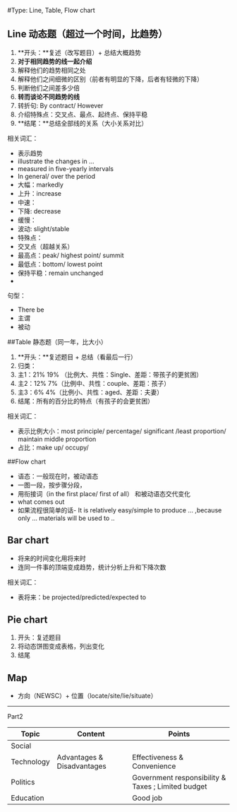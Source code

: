 
#Type: Line, Table, Flow chart


## Line 动态题（超过一个时间，比趋势）
1. **开头：**复述（改写题目）+ 总结大概趋势
2. **对于相同趋势的线一起介绍**
 3. 解释他们的趋势相同之处
 4. 解释他们之间细微的区别（前者有明显的下降，后者有轻微的下降）
 5. 判断他们之间差多少倍
3. **转而谈论不同趋势的线**
 4. 转折句: By contract/ However
 5. 介绍特殊点：交叉点、最点、起终点、保持平稳
4. **结尾：**总结全部线的关系（大小关系对比）



相关词汇：
* 表示趋势
 * illustrate the changes in ... 
 * measured in five-yearly intervals
 * In general/ over the period
 * 大幅：markedly
 * 上升：increase
 * 中速：
 * 下降: decrease
 * 缓慢：
 * 波动: slight/stable
* 特殊点：
 * 交叉点（超越关系）
 * 最高点：peak/ highest point/ summit
 * 最低点：bottom/ lowest point
 * 保持平稳：remain unchanged
* 

句型：
* There be
* 主谓
* 被动

##Table 静态题（同一年，比大小）
1. **开头：**复述题目 + 总结（看最后一行）
2. 归类：
 3. 主1：21% 19% （比例大、共性：Single、差距：带孩子的更贫困）
 4. 主2：12% 7%（比例中、共性：couple、差距：孩子）
 5. 主3：6% 4%（比例小、共性：aged、差距：夫妻）
6. 结尾：所有的百分比的特点（有孩子的会更贫困）

相关词汇：
* 表示比例大小：most principle/ percentage/ significant /least proportion/ maintain middle proportion
* 占比：make up/ occupy/ 

##Flow chart
* 语态：一般现在时，被动语态
* 一图一段，按步骤分段，
* 用衔接词（in the first place/ first of all） 和被动语态交代变化
* what comes out
* 如果流程很简单的话- It is relatively easy/simple to produce ... ,because only ... materials will be used to ..

## Bar chart
* 将来的时间变化用将来时
* 连同一件事的顶端变成趋势，统计分析上升和下降次数

相关词汇：
* 表将来：be projected/predicted/expected to

## Pie chart
1. 开头：复述题目
2. 将动态饼图变成表格，列出变化
3. 结尾

## Map
* 方向（NEWSC）+ 位置（locate/site/lie/situate） 



---
Part2

| Topic | Content | Points |
| -- | -- | -- |
| Social |  |  |
| Technology | Advantages & Disadvantages | Effectiveness & Convenience|
| Politics | | Government responsibility & Taxes ; Limited budget|
| Education | |Good job|











